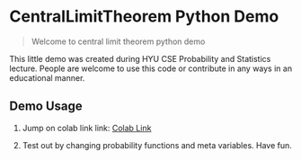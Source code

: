 # CentralLimitTheorem Python Demo
> Welcome to central limit theorem python demo

This little demo was created during HYU CSE Probability and Statistics lecture. People are welcome to use this code or contribute in any ways in an educational manner.

## Demo Usage
1. Jump on colab link
    link: [Colab Link](https://colab.research.google.com/github/litcoderr/CentralLimitTheorem_PyDemo/blob/master/Central%20Limit%20Theorem%20Demo.ipynb)

2. Test out by changing probability functions and meta variables. Have fun.

